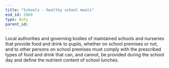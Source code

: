 ```yaml
---
title: "Schools - healthy school meals"
esd_id: 2669
type: duty
parent_id:  
---
```


Local authorities and governing bodies of maintained schools and nurseries that provide food and drink to pupils, whether on school premises or not, and to other persons on school premises must comply with the prescribed types of food and drink that can, and cannot, be provided during the school day and define the nutrient content of school lunches.

